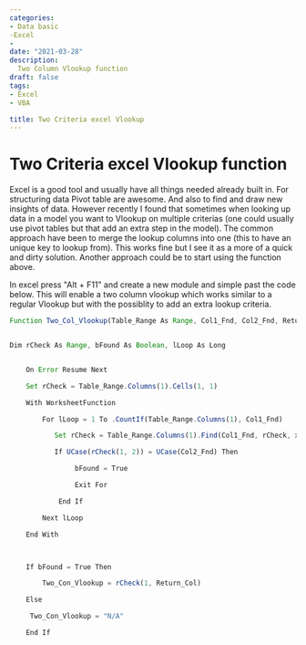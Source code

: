```yaml
---
categories:
- Data basic
-Excel
-
date: "2021-03-28"
description: 
  Two Column Vlookup function
draft: false
tags:
- Excel
- VBA

title: Two Criteria excel Vlookup
---
```


Two Criteria excel Vlookup function 
=======

Excel is a good tool and usually have all things needed already built in. For structuring data Pivot table are awesome. And also to find and draw new insights of data. However recently I found that sometimes when looking up data in a model you want to Vlookup on multiple criterias (one could usually use pivot tables but that add an extra step in the model). The common approach have been to merge the lookup columns into one (this to have an unique key to lookup from). This works fine but I see it as a more of a quick and dirty solution. Another approach could be to start using the function above. 

In excel press "Alt + F11" and create a new module and simple past the code below.
This will enable a two column vlookup which works similar to a regular Vlookup but with the possiblity to add an extra lookup criteria.


```js
Function Two_Col_Vlookup(Table_Range As Range, Col1_Fnd, Col2_Fnd, Return_Col As Long)


Dim rCheck As Range, bFound As Boolean, lLoop As Long


    On Error Resume Next

    Set rCheck = Table_Range.Columns(1).Cells(1, 1)

    With WorksheetFunction

        For lLoop = 1 To .CountIf(Table_Range.Columns(1), Col1_Fnd)

           Set rCheck = Table_Range.Columns(1).Find(Col1_Fnd, rCheck, xlValues, xlWhole, xlNext, xlRows, False)

           If UCase(rCheck(1, 2)) = UCase(Col2_Fnd) Then

                bFound = True

                Exit For

            End If

        Next lLoop

    End With



    If bFound = True Then

        Two_Con_Vlookup = rCheck(1, Return_Col)

    Else

     Two_Con_Vlookup = "N/A"

    End If
```



